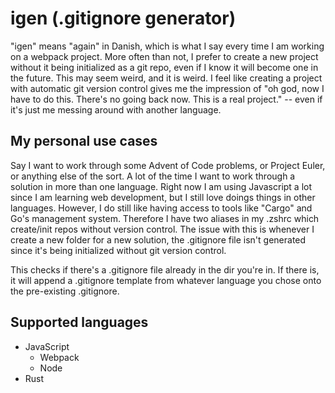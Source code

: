 # igen (.gitignore generator)
"igen" means "again" in Danish, which is what I say every time I am working on a webpack project. More often than not, I prefer to create a new project without it being initialized as a git repo, even if I know it will become one in the future. This may seem weird, and it is weird. I feel like creating a project with automatic git version control gives me the impression of "oh god, now I have to do this. There's no going back now. This is a real project." -- even if it's just me messing around with another language.

## My personal use cases
Say I want to work through some Advent of Code problems, or Project Euler, or anything else of the sort. A lot of the time I want to work through a solution in more than one language. Right now I am using Javascript a lot since I am learning web development, but I still love doings things in other languages. However, I do still like having access to tools like "Cargo" and Go's management system. Therefore I have two aliases in my .zshrc which create/init repos without version control. The issue with this is whenever I create a new folder for a new solution, the .gitignore file isn't generated since it's being initialized without git version control. 

This checks if there's a .gitignore file already in the dir you're in. If there is, it will append a .gitignore template from whatever language you chose onto the pre-existing .gitignore. 

## Supported languages
* JavaScript
    - Webpack
    - Node
* Rust
